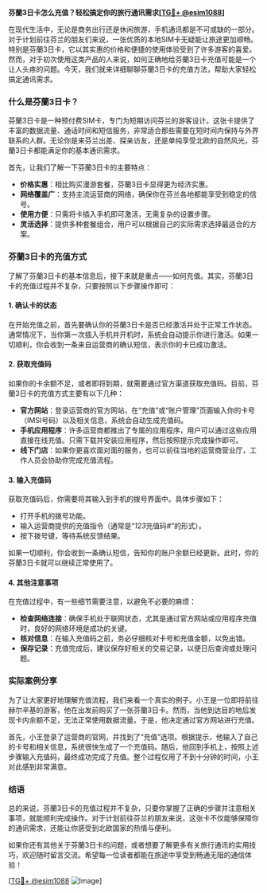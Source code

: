 **芬蘭3日卡怎么充值？轻松搞定你的旅行通讯需求[[TG💪+ @esim1088](https://t.me/s/esim1088)]**

在现代生活中，无论是商务出行还是休闲旅游，手机通讯都是不可或缺的一部分。对于计划前往芬兰的朋友们来说，一张优质的本地SIM卡无疑能让旅途更加顺畅。特别是芬蘭3日卡，它以其实惠的价格和便捷的使用体验受到了许多游客的喜爱。然而，对于初次使用这类产品的人来说，如何正确地给芬蘭3日卡充值可能是一个让人头疼的问题。今天，我们就来详细聊聊芬蘭3日卡的充值方法，帮助大家轻松搞定通讯需求。

### 什么是芬蘭3日卡？

芬蘭3日卡是一种预付费SIM卡，专门为短期访问芬兰的游客设计。这张卡提供了丰富的数据流量、通话时间和短信服务，非常适合那些需要在短时间内保持与外界联系的人群。无论你是来芬兰出差、探亲访友，还是单纯享受北欧的自然风光，芬蘭3日卡都能满足你的基本通讯需求。

首先，让我们了解一下芬蘭3日卡的主要特点：

- **价格实惠**：相比购买漫游套餐，芬蘭3日卡显得更为经济实惠。
- **网络覆盖广**：支持主流运营商的网络，确保你在芬兰各地都能享受到稳定的信号。
- **使用方便**：只需将卡插入手机即可激活，无需复杂的设置步骤。
- **灵活选择**：提供多种套餐组合，用户可以根据自己的实际需求选择最适合的方案。

### 芬蘭3日卡的充值方式

了解了芬蘭3日卡的基本信息后，接下来就是重点——如何充值。其实，芬蘭3日卡的充值过程并不复杂，只要按照以下步骤操作即可：

#### 1. 确认卡的状态

在开始充值之前，首先要确认你的芬蘭3日卡是否已经激活并处于正常工作状态。通常情况下，当你第一次插入手机并开机时，系统会自动提示你进行激活。如果一切顺利，你会收到一条来自运营商的确认短信，表示你的卡已成功激活。

#### 2. 获取充值码

如果你的卡余额不足，或者即将到期，就需要通过官方渠道获取充值码。目前，芬蘭3日卡的充值方式主要有以下几种：

- **官方网站**：登录运营商的官方网站，在“充值”或“账户管理”页面输入你的卡号（IMSI号码）以及相关信息，系统会自动生成充值码。
- **手机应用程序**：许多运营商都推出了专属的应用程序，用户可以通过这些应用直接在线充值。只需下载并安装应用程序，然后按照提示完成操作即可。
- **线下门店**：如果你更喜欢面对面的服务，也可以前往当地的运营商营业厅，工作人员会协助你完成充值流程。

#### 3. 输入充值码

获取充值码后，你需要将其输入到手机的拨号界面中。具体步骤如下：

- 打开手机的拨号功能。
- 输入运营商提供的充值指令（通常是“*123*充值码#”的形式）。
- 按下拨号键，等待系统反馈结果。

如果一切顺利，你会收到一条确认短信，告知你的账户余额已经更新。此时，你的芬蘭3日卡就可以继续正常使用了。

#### 4. 其他注意事项

在充值过程中，有一些细节需要注意，以避免不必要的麻烦：

- **检查网络连接**：确保手机处于联网状态，尤其是通过官方网站或应用程序充值时，良好的网络环境是成功的关键。
- **核对信息**：在输入充值码之前，务必仔细核对卡号和充值金额，以免出错。
- **保存记录**：充值完成后，建议保存好相关的交易记录，以便日后查询或处理问题。

### 实际案例分享

为了让大家更好地理解充值流程，我们来看一个真实的例子。小王是一位即将前往赫尔辛基的游客，他在出发前购买了一张芬蘭3日卡。然而，当他到达目的地后发现卡内余额不足，无法正常使用数据流量。于是，他决定通过官方网站进行充值。

首先，小王登录了运营商的官网，并找到了“充值”选项。根据提示，他输入了自己的卡号和相关信息，系统很快生成了一个充值码。随后，他回到手机上，按照上述步骤输入充值码，最终成功完成了充值。整个过程仅用了不到十分钟的时间，小王对此感到非常满意。

### 结语

总的来说，芬蘭3日卡的充值过程并不复杂，只要你掌握了正确的步骤并注意相关事项，就能顺利完成操作。对于计划前往芬兰的朋友来说，这张卡不仅能够保障你的通讯需求，还能让你感受到北欧国家的热情与便利。

如果你还有其他关于芬蘭3日卡的问题，或者想要了解更多有关旅行通讯的实用技巧，欢迎随时留言交流。希望每一位读者都能在旅途中享受到畅通无阻的通信体验！

[[TG💪+ @esim1088](https://t.me/s/esim1088) ![Image](https://i.postimg.cc/4NQfJmqS/Snipaste-2025-05-13-00-14-12.png)]